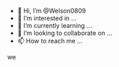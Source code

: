 - 👋 Hi, I’m @Welson0809
- 👀 I’m interested in ...
- 🌱 I’m currently learning ...
- 💞️ I’m looking to collaborate on ...
- 📫 How to reach me ...

<!---
Welson0809/Welson0809 is a ✨ special ✨ repository because its `README.md` (this file) appears on your GitHub profile.
You can click the Preview link to take a look at your changes
--->we
